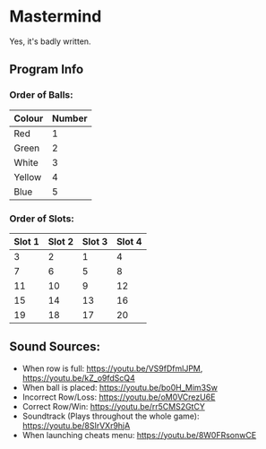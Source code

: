 # Mastermind

Yes, it's badly written.

## Program Info

### Order of Balls:

| Colour    | Number |
|-----------|--------|
| Red       |   1    |
| Green     |   2    |
| White     |   3    |
| Yellow    |   4    |
| Blue      |   5    |

### Order of Slots:

| Slot 1 | Slot 2 | Slot 3 | Slot 4 |
|--------|--------|--------|--------|
| 3      | 2      | 1      | 4      |
| 7      | 6      | 5      | 8      |
| 11     | 10     | 9      | 12     |
| 15     | 14     | 13     | 16     |
| 19     | 18     | 17     | 20     |

## Sound Sources:

- When row is full: https://youtu.be/VS9fDfmlJPM, https://youtu.be/kZ_o9fdScQ4
- When ball is placed: https://youtu.be/bo0H_Mim3Sw
- Incorrect Row/Loss: https://youtu.be/oM0VCrezU6E
- Correct Row/Win: https://youtu.be/rr5CMS2GtCY
- Soundtrack (Plays throughout the whole game): https://youtu.be/8SIrVXr9hjA
- When launching cheats menu: https://youtu.be/8W0FRsonwCE
